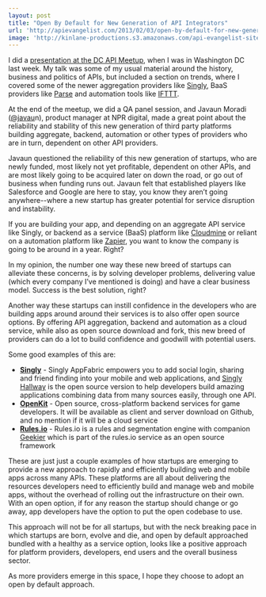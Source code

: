 ```yaml
---
layout: post
title: "Open By Default for New Generation of API Integrators"
url: 'http://apievangelist.com/2013/02/03/open-by-default-for-new-generation-of-api-integrators/'
image: 'http://kinlane-productions.s3.amazonaws.com/api-evangelist-site/blog/platform-stability.jpg'
---
```


<img src="https://s3.amazonaws.com/kinlane-productions/platform-stability.jpg" alt="" align="right" />

I did a [presentation at the DC API Meetup][1], when I was in Washington DC last week. My talk was some of my usual material around the history, business and politics of APIs, but included a section on trends, where I covered some of the newer aggregation providers like [Singly][2], BaaS providers like [Parse][3] and automation tools like [IFTTT][4].

At the end of the meetup, we did a QA panel session, and Javaun Moradi ([@javau][5]n), product manager at NPR digital, made a great point about the reliability and stability of this new generation of third party platforms building aggregate, backend, automation or other types of providers who are in turn, dependent on other API providers.

Javaun questioned the reliability of this new generation of startups, who are newly funded, most likely not yet profitable, dependent on other APIs, and are most likely going to be acquired later on down the road, or go out of business when funding runs out. Javaun felt that established players like Salesforce and Google are here to stay, you know they aren’t going anywhere--where a new startup has greater potential for service disruption and instability.

If you are building your app, and depending on an aggregate API service like Singly, or backend as a service (BaaS) platform like [Cloudmine][6] or reliant on a automation platform like [Zapier][7], you want to know the company is going to be around in a year. Right?

In my opinion, the number one way these new breed of startups can alleviate these concerns, is by solving developer problems, delivering value (which every company I’ve mentioned is doing) and have a clear business model. Success is the best solution, right?

Another way these startups can instill confidence in the developers who are building apps around around their services is to also offer open source options. By offering API aggregation, backend and automation as a cloud service, while also as open source download and fork, this new breed of providers can do a lot to build confidence and goodwill with potential users.

Some good examples of this are:

  * **[Singly][2]** \- Singly AppFabric empowers you to add social login, sharing and friend finding into your mobile and web applications, and [Singly Hallway][8] is the open source version to help developers build amazing applications combining data from many sources easily, through one API.
  * **[OpenKit][9]** \- Open source, cross-platform backend services for game developers. It will be available as client and server download on Github, and no mention if it will be a cloud service
  * **[Rules.io][10]** \- Rules.io is a rules and segmentation engine with companion [Geekier][11] which is part of the rules.io service as an open source framework

These are just just a couple examples of how startups are emerging to provide a new approach to rapidly and efficiently building web and mobile apps across many APIs. These platforms are all about delivering the resources developers need to efficiently build and manage web and mobile apps, without the overhead of rolling out the infrastructure on their own. With an open option, if for any reason the startup should change or go away, app developers have the option to put the open codebase to use.

This approach will not be for all startups, but with the neck breaking pace in which startups are born, evolve and die, and open by default approached bundled with a healthy as a service option, looks like a positive approach for platform providers, developers, end users and the overall business sector.

As more providers emerge in this space, I hope they choose to adopt an open by default approach.

   [1]: /2013/02/01/a-conversation-about-apis-in-washington-dc/
   [2]: http://singly.com (Singly)
   [3]: http://parse.com
   [4]: http://ifttt.com
   [5]: https://twitter.com/javaun
   [6]: http://cloudmine.me
   [7]: http://zapier.com
   [8]: https://github.com/Singly/hallway
   [9]: http://openkit.io/ (OpenKit)
   [10]: https://rules.io/
   [11]: https://github.com/rulesio/geekier/wiki
